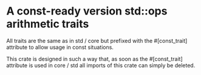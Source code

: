 # A const-ready version std::ops arithmetic traits

All traits are the same as in std / core but prefixed with the #[const_trait] attribute to allow usage in const situations.

This crate is designed in such a way that, as soon as the #[const_trait] attribute is used in core / std all imports of this crate can simply be deleted.
